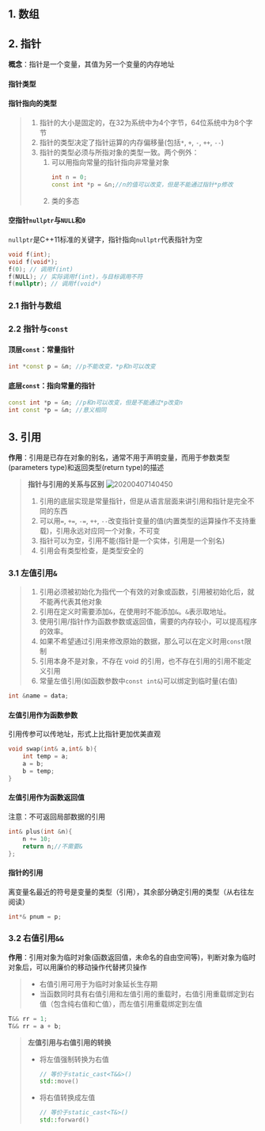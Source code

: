 
## 1. 数组


## 2. 指针
**概念**：指针是一个变量，其值为另一个变量的内存地址
#### 指针类型
#### 指针指向的类型
> 1. 指针的大小是固定的，在32为系统中为4个字节，64位系统中为8个字节
> 2. 指针的类型决定了指针运算的内存偏移量(包括`*`, `+`, `-`, `++`, `--`)
> 3. 指针的类型必须与所指对象的类型一致。两个例外：
>    1. 可以用指向常量的指针指向非常量对象
>       ```cpp
>       int n = 0;
>       const int *p = &n;//n的值可以改变，但是不能通过指针*p修改
>       ```
>    2. 类的多态
#### 空指针`nullptr`与`NULL`和`0`
`nullptr`是C++11标准的关键字，指针指向`nullptr`代表指针为空
```cpp
void f(int);
void f(void*);
f(0); // 调用f(int)
f(NULL); // 实际调用f(int)，与目标调用不符
f(nullptr); // 调用f(void*)
```
### 2.1 指针与数组
### 2.2 指针与`const`
#### 顶层`const`：常量指针
```cpp
int *const p = &n; //p不能改变，*p和n可以改变
```
#### 底层`const`：指向常量的指针
```cpp
const int *p = &n; //p和n可以改变，但是不能通过*p改变n
int const *p = &n; //意义相同
```



## 3. 引用
**作用**：引用是已存在对象的别名，通常不用于声明变量，而用于参数类型(parameters type)和返回类型(return type)的描述
> **指针与引用的关系与区别**
> ![20200407140450](https://i.loli.net/2020/04/07/31cZgtMdOSzXquk.png)
> 
> 1. 引用的底层实现是常量指针，但是从语言层面来讲引用和指针是完全不同的东西
> 2. 可以用`=`, `+=`, `-=`, `++`, `--`改变指针变量的值(内置类型的运算操作不支持重载)，引用永远对应同一个对象，不可变
> 3. 指针可以为空，引用不能(指针是一个实体，引用是一个别名)
> 4. 引用会有类型检查，是类型安全的
### 3.1 左值引用`&`
> 1. 引用必须被初始化为指代一个有效的对象或函数，引用被初始化后，就不能再代表其他对象
> 2. 引用在定义时需要添加`&`，在使用时不能添加`&`。`&`表示取地址。 
> 3. 使用引用/指针作为函数参数或返回值，需要的内存较小，可以提高程序的效率。
> 4. 如果不希望通过引用来修改原始的数据，那么可以在定义时用`const`限制
> 5. 引用本身不是对象，不存在 void 的引用，也不存在引用的引用不能定义引用
> 6. 常量左值引用(如函数参数中`const int&`)可以绑定到临时量(右值)
```cpp
int &name = data;
```


#### 左值引用作为函数参数
引用传参可以传地址，形式上比指针更加优美直观
```cpp
void swap(int& a,int& b){
    int temp = a;
    a = b;
    b = temp;
}
```
#### 左值引用作为函数返回值
注意：不可返回局部数据的引用
```cpp
int& plus(int &n){
    n += 10;
    return n;//不需要&
};
```
#### 指针的引用
离变量名最近的符号是变量的类型（引用），其余部分确定引用的类型（从右往左阅读）
```cpp
int*& pnum = p; 
```
### 3.2 右值引用`&&`
**作用**：引用对象为临时对象(函数返回值，未命名的自由空间等)，判断对象为临时对象后，可以用廉价的移动操作代替拷贝操作
> - 右值引用可用于为临时对象延长生存期
> - 当函数同时具有右值引用和左值引用的重载时，右值引用重载绑定到右值（包含纯右值和亡值），而左值引用重载绑定到左值
```cpp
T&& rr = 1;
T&& rr = a + b;
```
> **左值引用与右值引用的转换**
> - 将左值强制转换为右值
>   ```cpp
>   // 等价于static_cast<T&&>()
>   std::move()
>   ```
> - 将右值转换成左值
>   ```cpp
>   // 等价于static_cast<T&>()
>   std::forward()
>   ```
